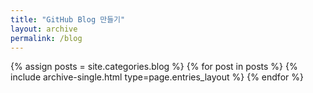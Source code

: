 ```yaml
---
title: "GitHub Blog 만들기"
layout: archive
permalink: /blog
---
```


{% assign posts = site.categories.blog %}
{% for post in posts %} {% include archive-single.html type=page.entries_layout %} {% endfor %}
